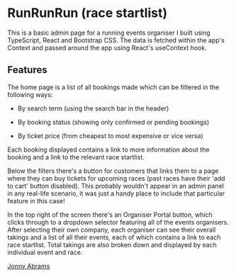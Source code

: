 # RunRunRun (race startlist)

This is a basic admin page for a running events organiser I built using TypeScript, React and Bootstrap CSS. The data is fetched within the app's Context and passed around the app using React's useContext hook.

## Features

The home page is a list of all bookings made which can be filtered in the following ways:

* By search term (using the search bar in the header)

* By booking status (showing only confirmed or pending bookings)

* By ticket price (from cheapest to most expensive or vice versa)

Each booking displayed contains a link to more information about the booking and a link to the relevant race startlist.

Below the filters there's a button for customers that links them to a page where they can buy tickets for upcoming races (past races have their 'add to cart' button disabled). This probably wouldn't appear in an admin panel in any real-life scenario, it was just a handy place to include that particular feature in this case!

In the top right of the screen there's an Organiser Portal button, which clicks through to a dropdown selector featuring all of the events organisers. After selecting their own company, each organiser can see their overall takings and a list of all their events, each of which contains a link to each race startlist. Total takings are also broken down and displayed by each individual event and race.

[Jonny Abrams](https://github.com/jonnyabrams)